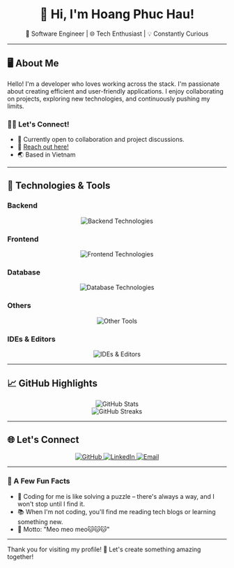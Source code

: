 <h1 align="center">👋 Hi, I'm Hoang Phuc Hau!</h1>
<p align="center">🚀 Software Engineer | 🌐 Tech Enthusiast | 💡 Constantly Curious</p>

---

## 🖥️ About Me
Hello! I'm a developer who loves working across the stack. I'm passionate about creating efficient and user-friendly applications. I enjoy collaborating on projects, exploring new technologies, and continuously pushing my limits.

### 👨‍💻 Let's Connect!
- 💼 Currently open to collaboration and project discussions.
- 💬 [Reach out here!](https://github.com/phuchautea/phuchautea/issues)
- 🌏 Based in Vietnam

---

## 🔧 Technologies & Tools

### Backend
<p align="center">
  <img src="https://skillicons.dev/icons?i=laravel,php,java,spring,dotnet,nodejs,nestjs" alt="Backend Technologies" />
</p>

### Frontend
<p align="center">
  <img src="https://skillicons.dev/icons?i=js,ts,react,nextjs,vuejs,html,css,bootstrap,tailwind,jquery" alt="Frontend Technologies" />
</p>

### Database
<p align="center">
  <img src="https://skillicons.dev/icons?i=mysql,mongodb,sqlite,redis,supabase,firebase" alt="Database Technologies" />
</p>

### Others
<p align="center">
  <img src="https://skillicons.dev/icons?i=docker,kafka,rabbitmq,aws,azure,gcp,selenium,linux,apple,wordpress" alt="Other Tools" />
</p>

### IDEs & Editors
<p align="center">
  <img src="https://skillicons.dev/icons?i=vscode,visualstudio,sublime" alt="IDEs & Editors" />
</p>

---

## 📈 GitHub Highlights

<div align="center">
  <img src="https://github-readme-stats.vercel.app/api?username=phuchautea&show_icons=true&theme=default&hide_border=true&bg_color=ffffff00&include_all_commits=true&count_private=true" alt="GitHub Stats" />
  <br>
  <img src="https://github-readme-streak-stats.herokuapp.com/?user=phuchautea&theme=default&hide_border=true&background=ffffff00" alt="GitHub Streaks" />
</div>

---

## 🌐 Let's Connect
<p align="center">
  <a href="https://github.com/phuchautea" target="_blank">
    <img src="https://img.shields.io/badge/GitHub-%23000000.svg?style=for-the-badge&logo=github&logoColor=white" alt="GitHub">
  </a>
  <a href="https://linkedin.com/in/hoangphuchau" target="_blank">
    <img src="https://img.shields.io/badge/LinkedIn-%230077B5.svg?style=for-the-badge&logo=linkedin&logoColor=white" alt="LinkedIn">
  </a>
  <a href="mailto:phuchau.tea@gmail.com" target="_blank">
    <img src="https://img.shields.io/badge/Email-D14836?style=for-the-badge&logo=gmail&logoColor=white" alt="Email">
  </a>
</p>

---

### 📝 A Few Fun Facts
- 🎯 Coding for me is like solving a puzzle – there's always a way, and I won't stop until I find it.
- 📚 When I'm not coding, you'll find me reading tech blogs or learning something new.
- 🌟 Motto: "Meo meo meo🐱🐱🐱"

---

Thank you for visiting my profile! 🚀 Let's create something amazing together!
